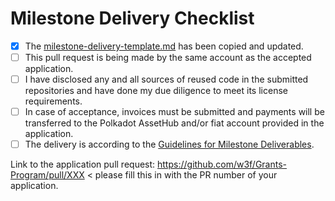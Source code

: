 # Milestone Delivery Checklist

- [x] The [milestone-delivery-template.md](https://github.com/w3f/Grant-Milestone-Delivery/blob/master/deliveries/milestone-delivery-template.md) has been copied and updated.
- [ ] This pull request is being made by the same account as the accepted application.
- [ ] I have disclosed any and all sources of reused code in the submitted repositories and have done my due diligence to meet its license requirements.
- [ ] In case of acceptance, invoices must be submitted and payments will be transferred to the Polkadot AssetHub and/or fiat account provided in the application.
- [ ] The delivery is according to the [Guidelines for Milestone Deliverables](https://grants.web3.foundation/docs/Support%20Docs/milestone-deliverables-guidelines).

Link to the application pull request: https://github.com/w3f/Grants-Program/pull/XXX < please fill this in with the PR number of your application.
